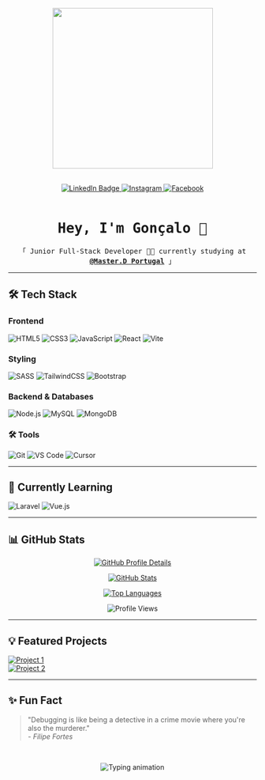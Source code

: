 <p align="center">
  <img src="https://cdn.dribbble.com/users/1162077/screenshots/3848914/programmer.gif" width="325px" align="center"/>
</p>

<br>

<div align="center">
  <a href="https://www.linkedin.com/in/goncalopereiraa/" target="_blank">
    <img src="https://img.shields.io/badge/LinkedIn-blue?style=for-the-badge&logo=linkedin&logoColor=white" alt="LinkedIn Badge"/>
  </a>
  <a href="https://instagram.com/_goncalopereiraa" target="_blank">
    <img src="https://img.shields.io/badge/Instagram-fe4164?style=for-the-badge&logo=instagram&logoColor=white" alt="Instagram" />
  </a> 
  <a href="https://facebook.com/goncalopereiraa" target="_blank">
    <img src="https://img.shields.io/badge/Facebook-20BEFF?&style=for-the-badge&logo=facebook&logoColor=white" alt="Facebook" />
  </a>
</div>

<br>
  
<h1 align="center">
  <samp>Hey, I'm Gonçalo 👋</samp>
</h1>

<p align="center">
  <samp>
    「 Junior Full-Stack Developer 👨‍💻 currently studying at <a href="https://www.masterd.pt/" target="_blank"><b>@Master.D Portugal</b></a> 」
  </samp>
</p>

---

## 🛠️ Tech Stack

### Frontend
![HTML5](https://img.shields.io/badge/HTML5-E34F26?style=for-the-badge&logo=html5&logoColor=white)
![CSS3](https://img.shields.io/badge/CSS3-1572B6?style=for-the-badge&logo=css3&logoColor=white)
![JavaScript](https://img.shields.io/badge/javascript-%23323330.svg?style=for-the-badge&logo=javascript&logoColor=%23F7DF1E)
![React](https://img.shields.io/badge/react-%2320232a.svg?style=for-the-badge&logo=react&logoColor=%2361DAFB)
![Vite](https://img.shields.io/badge/vite-%23646CFF.svg?style=for-the-badge&logo=vite&logoColor=white)

### Styling
![SASS](https://img.shields.io/badge/Sass-CC6699?style=for-the-badge&logo=sass&logoColor=white)
![TailwindCSS](https://img.shields.io/badge/tailwindcss-%2338B2AC.svg?style=for-the-badge&logo=tailwind-css&logoColor=white)
![Bootstrap](https://img.shields.io/badge/Bootstrap-563D7C?style=for-the-badge&logo=bootstrap&logoColor=white)

### Backend & Databases
![Node.js](https://img.shields.io/badge/node.js-6DA55F?style=for-the-badge&logo=node.js&logoColor=white)
![MySQL](https://img.shields.io/badge/mysql-%2300f.svg?style=for-the-badge&logo=mysql&logoColor=white)
![MongoDB](https://img.shields.io/badge/MongoDB-%234ea94b.svg?style=for-the-badge&logo=mongodb&logoColor=white)

### 🛠️ Tools
![Git](https://img.shields.io/badge/Git-F05032?style=for-the-badge&logo=git&logoColor=white)
![VS Code](https://img.shields.io/badge/VS_Code-0078D7?style=for-the-badge&logo=visualstudiocode&logoColor=white)
![Cursor](https://img.shields.io/badge/Cursor-000000?style=for-the-badge&logo=visualstudiocode&logoColor=white)

---

## 🌱 Currently Learning
![Laravel](https://img.shields.io/badge/Laravel-FF2D20?style=for-the-badge&logo=laravel&logoColor=white)
![Vue.js](https://img.shields.io/badge/Vue.js-4FC08D?style=for-the-badge&logo=vuedotjs&logoColor=white)

---

## 📊 GitHub Stats

<p align="center">
  <a href="https://github.com/GoncaloPerei">
    <img src="https://github-profile-summary-cards.vercel.app/api/cards/profile-details?username=GoncaloPerei&theme=dracula" alt="GitHub Profile Details"/>
  </a>
</p>

<p align="center">
  <a href="https://github.com/GoncaloPerei">
    <img src="https://github-readme-stats.vercel.app/api?username=GoncaloPerei&show_icons=true&theme=dracula&hide_border=true" alt="GitHub Stats"/>
  </a>
</p>

<p align="center">
  <a href="https://github.com/GoncaloPerei">
    <img src="https://github-readme-stats.vercel.app/api/top-langs/?username=GoncaloPerei&layout=compact&theme=dracula&hide_border=true" alt="Top Languages"/>
  </a>
</p>

<p align="center">
  <img src="https://komarev.com/ghpvc/?username=GoncaloPerei&color=blueviolet&style=flat" alt="Profile Views"/>
</p>

---

## 💡 Featured Projects

[![Project 1](https://img.shields.io/badge/🛒_E--Commerce_App-FF6B6B?style=for-the-badge)](https://github.com/GoncaloPerei/E-commerce-CLIENT)  
[![Project 2](https://img.shields.io/badge/📈_Shooper_App-4ECDC4?style=for-the-badge)](https://github.com/GoncaloPerei/Shooper)  

---

## ✨ Fun Fact
> "Debugging is like being a detective in a crime movie where you're also the murderer."  
> *- Filipe Fortes*

<br>

<p align="center">
  <img src="https://readme-typing-svg.herokuapp.com?font=Fira+Code&duration=3000&pause=1000&color=FFFFFF&center=true&width=435&lines=Thanks+for+visiting!;Let's+connect+👋" alt="Typing animation" />
</p>
